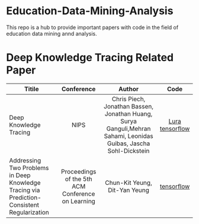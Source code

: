 # Education-Data-Mining-Analysis
This repo is a hub to provide important papers with code in the field of education data mining annd analysis.

# Deep Knowledge Tracing Related Paper


| Titile      | Conference     | Author     | Code     |
| ---------- | :-----------:  | :-----------: |:-----------: |
| Deep Knowledge Tracing     | NIPS    |   Chris Piech, Jonathan Bassen, Jonathan Huang, Surya Ganguli,Mehran Sahami, Leonidas Guibas, Jascha Sohl-Dickstein   | [Lura](https://github.com/chrispiech/DeepKnowledgeTracing)  [tensorflow](https://github.com/lingochamp/tensorflow-dkt)   |
| Addressing Two Problems in Deep Knowledge Tracing via Prediction-Consistent Regularization | Proceedings of the 5th ACM Conference on Learning | Chun-Kit Yeung, Dit-Yan Yeung | [tensorflow](https://github.com/ckyeungac/deep-knowledge-tracing-plus) |

